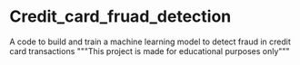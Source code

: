 # Credit_card_fruad_detection
A code to build and train a machine learning model to detect fraud in credit card transactions
"""This project is made for educational purposes only"""
